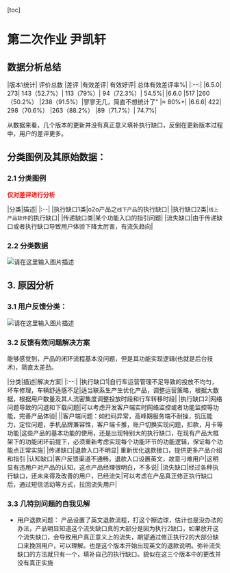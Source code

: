 [toc]
# 第二次作业 尹凯轩
## 数据分析总结

|版本\统计|	评价总数	|差评	|有效差评|	有效好评|	总体有效差评率%|
|:--:|
|6.5.0|	273|	143（52.7%）|	113（79%）|	94（72.3%）|	54.5%|
|6.6.0	|517	|260（50.2%）	|238（91.5%）|寥寥无几，简直不想统计了"	|≈ 80%+|
|6.6.6|	422|	298（70.6%）	|263（88.2%）	|89（71.7%）|	74.7%|


从数据来看，几个版本的更新并没有真正意义填补执行缺口，反倒在更新版本过程中，用户的差评更多。


## 分类图例及其原始数据：

### 2.1 分类图例
**<font color='red'>仅对差评进行分析</font>**

|分类|描述|
|:--|
|执行缺口1类|o2o产品之`线下产品`的执行缺口|
|执行缺口2类|`线上产品软件`的执行缺口|
|传递缺口类|某个功能入口的指引问题|
|流失缺口|由于传递缺口或者执行缺口导致用户体验下降太厉害，有流失趋向|

### 2.2 分类数据

![请在这里输入图片描述](https://sawiki2.nie.netease.com/media/image/gzyinkaixuan/20180310232547.png) 

## 3. 原因分析

### 3.1 用户反馈分类：
![请在这里输入图片描述](https://sawiki2.nie.netease.com/media/image/gzyinkaixuan/20180310231004.png)

### 3.2 反馈有效问题解决方案
能够感觉到，产品的闭环流程基本没问题，但是其功能实现逻辑(也就是后台技术)，简直太差劲。

|分类|描述|解决方案|
|:--:|
|执行缺口1|自行车运营管理不足导致的投放不均匀，坏车修理，车辆舒适感不足|适当联系生产生优化产品，调整运营策略，根据大数据，根据用户数量及其人流密集度调整投放时段和行车转移时段|
|执行缺口2|网络问题导致的闪退和下载问题|可以考虑开发客户端实时网络监控或者功能监控等功能，完善产品体验|
||客户端问题：如扫码异常，高峰期服务端不耐操，抗压能力，定位问题，手机品牌兼容性，客户端卡推，账户切换实现问题，扣款，月卡等功能|这些产品的基本功能的使用，还是出现特别大的执行缺口，在现有产品大框架下的功能闭环前提下，必须重新考虑实现每个功能环节的功能逻辑，保证每个功能点正常实施|
|传递缺口|退款入口不明显| 重新优化退款接口，提供更多产品介绍和指引
|认知缺口|客户反馈渠道不通畅，退款入口设置英文，故意刁难用户|这明显有违用户对产品的认知，这点产品经理很明白，不多说|
|流失缺口|经过各种执行缺口，还未来得及改善的用户，已经流失|可以考虑在产品真正修正执行缺口后，通过短信活动等方式，拉回流失用户|


### 3.3 几特别问题的自我见解
- 用户退款问题：
产品设置了英文退款流程，打这个擦边球，估计也是没办法的办法，产品明显知道这个流失缺口真的大部分是因为执行2缺口，如果放开这个流失缺口，会导致用户真正意义上的流失，期望通过修正执行2的大部分缺口来挽回用户，可以理解。也是这个版本开始出现英文的退款说明。弥补流失缺口的方法就只有一个，填补自己的执行缺口。貌似在这三个版本中的更改并没有真正实施
